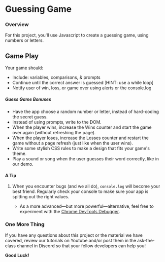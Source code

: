 # Guessing Game

### Overview

For this project, you'll use Javascript to create a guessing game, using numbers or letters.

## Game Play

Your game should:

- Include: variables, comparisons, & prompts
- Continue until the correct answer is guessed [HINT: use a while loop]
- Notify user of win, loss, or game over using alerts or the console.log

##### Guess Game Bonuses

- Have the app choose a random number or letter, instead of hard-coding the secret guess.
- Instead of using prompts, write to the DOM.
- When the player wins, increase the Wins counter and start the game over again (without refreshing the page).
- When the player loses, increase the Losses counter and restart the game without a page refresh (just like when the user wins).
- Write some stylish CSS rules to make a design that fits your game's theme.
- Play a sound or song when the user guesses their word correctly, like in our demo.

#### A Tip

1. When you encounter bugs (and we all do), `console.log` will become your best friend. Regularly check your console to make sure your app is spitting out the right values.

   - As a more advanced—but more powerful—alternative, feel free to experiment with the [Chrome DevTools Debugger](https://developers.google.com/web/tools/chrome-devtools/).

### One More Thing

If you have any questions about this project or the material we have covered, review our tutorials on Youtube and/or post them in the ask-the-class channel in Discord so that your fellow developers can help you!

**Good Luck!**
